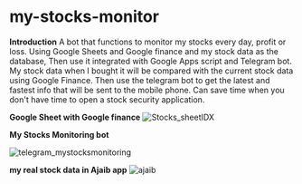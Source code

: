 # my-stocks-monitor
**Introduction**
A bot that functions to monitor my stocks every day, profit or loss.
Using Google Sheets and Google finance and my stock data as the database,
Then use it integrated with Google Apps script and Telegram bot.
My stock data when I bought it will be compared with the current stock data using Google Finance.
Then use the telegram bot to get the latest and fastest info that will be sent to the mobile phone.
Can save time when you don't have time to open a stock security application.

**Google Sheet with Google finance**
![Stocks_sheetIDX](https://user-images.githubusercontent.com/60433700/164987194-ac8c79e4-689a-4ea7-8113-4cffae9f65dd.png)


**My Stocks Monitoring bot**

![telegram_mystocksmonitoring](https://user-images.githubusercontent.com/60433700/164987214-ed2811b7-67c0-4879-8b01-a7ec522d7b14.png)


**my real stock data in Ajaib app**
![ajaib](https://user-images.githubusercontent.com/60433700/164987262-4821df1f-d4bb-4161-8c24-31cf5989fee7.png)

